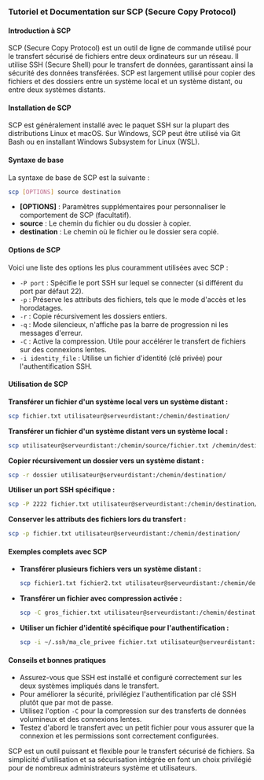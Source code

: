 ### Tutoriel et Documentation sur SCP (Secure Copy Protocol)

#### Introduction à SCP

SCP (Secure Copy Protocol) est un outil de ligne de commande utilisé pour le transfert sécurisé de fichiers entre deux ordinateurs sur un réseau. Il utilise SSH (Secure Shell) pour le transfert de données, garantissant ainsi la sécurité des données transférées. SCP est largement utilisé pour copier des fichiers et des dossiers entre un système local et un système distant, ou entre deux systèmes distants.

#### Installation de SCP

SCP est généralement installé avec le paquet SSH sur la plupart des distributions Linux et macOS. Sur Windows, SCP peut être utilisé via Git Bash ou en installant Windows Subsystem for Linux (WSL).

#### Syntaxe de base

La syntaxe de base de SCP est la suivante :

```bash
scp [OPTIONS] source destination
```

- **[OPTIONS]** : Paramètres supplémentaires pour personnaliser le comportement de SCP (facultatif).
- **source** : Le chemin du fichier ou du dossier à copier.
- **destination** : Le chemin où le fichier ou le dossier sera copié.

#### Options de SCP

Voici une liste des options les plus couramment utilisées avec SCP :

- `-P port` : Spécifie le port SSH sur lequel se connecter (si différent du port par défaut 22).
- `-p` : Préserve les attributs des fichiers, tels que le mode d'accès et les horodatages.
- `-r` : Copie récursivement les dossiers entiers.
- `-q` : Mode silencieux, n'affiche pas la barre de progression ni les messages d'erreur.
- `-C` : Active la compression. Utile pour accélérer le transfert de fichiers sur des connexions lentes.
- `-i identity_file` : Utilise un fichier d'identité (clé privée) pour l'authentification SSH.

#### Utilisation de SCP

**Transférer un fichier d'un système local vers un système distant :**

```bash
scp fichier.txt utilisateur@serveurdistant:/chemin/destination/
```

**Transférer un fichier d'un système distant vers un système local :**

```bash
scp utilisateur@serveurdistant:/chemin/source/fichier.txt /chemin/destination/local/
```

**Copier récursivement un dossier vers un système distant :**

```bash
scp -r dossier utilisateur@serveurdistant:/chemin/destination/
```

**Utiliser un port SSH spécifique :**

```bash
scp -P 2222 fichier.txt utilisateur@serveurdistant:/chemin/destination/
```

**Conserver les attributs des fichiers lors du transfert :**

```bash
scp -p fichier.txt utilisateur@serveurdistant:/chemin/destination/
```

#### Exemples complets avec SCP

- **Transférer plusieurs fichiers vers un système distant :**

  ```bash
  scp fichier1.txt fichier2.txt utilisateur@serveurdistant:/chemin/destination/
  ```

- **Transférer un fichier avec compression activée :**

  ```bash
  scp -C gros_fichier.txt utilisateur@serveurdistant:/chemin/destination/
  ```

- **Utiliser un fichier d'identité spécifique pour l'authentification :**

  ```bash
  scp -i ~/.ssh/ma_cle_privee fichier.txt utilisateur@serveurdistant:/chemin/destination/
  ```

#### Conseils et bonnes pratiques

- Assurez-vous que SSH est installé et configuré correctement sur les deux systèmes impliqués dans le transfert.
- Pour améliorer la sécurité, privilégiez l'authentification par clé SSH plutôt que par mot de passe.
- Utilisez l'option `-C` pour la compression sur des transferts de données volumineux et des connexions lentes.
- Testez d'abord le transfert avec un petit fichier pour vous assurer que la connexion et les permissions sont correctement configurées.

SCP est un outil puissant et flexible pour le transfert sécurisé de fichiers. Sa simplicité d'utilisation et sa sécurisation intégrée en font un choix privilégié pour de nombreux administrateurs système et utilisateurs.